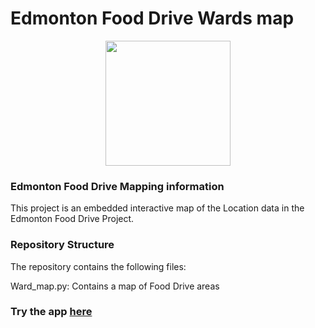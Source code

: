 # Edmonton Food Drive Wards map
<p align = "center" draggable=”false” ><img src="https://encrypted-tbn0.gstatic.com/images?q=tbn:ANd9GcR8HNB-ex4xb4H3-PXRcywP5zKC_3U8VzQTPA&usqp=CAU" 
     width="200px"
     height="auto"/>
</p>

### Edmonton Food Drive Mapping information

This project is an embedded interactive map of the Location data in the Edmonton Food Drive Project.

### Repository Structure

The repository contains the following files:

Ward_map.py: Contains a map of Food Drive areas

### Try the app [here]()
